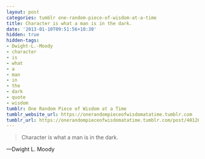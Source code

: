 ```yaml
---
layout: post
categories: tumblr one-random-piece-of-wisdom-at-a-time
title: Character is what a man is in the dark.
date: '2013-01-10T09:51:56+10:30'
hidden: true
hidden-tags:
- Dwight-L.-Moody
- character
- is
- what
- a
- man
- in
- the
- dark
- quote
- wisdom
tumblr: One Random Piece of Wisdom at a Time
tumblr_website_url: https://onerandompieceofwisdomatatime.tumblr.com
tumblr_url: https://onerandompieceofwisdomatatime.tumblr.com/post/40126829837/character-is-what-a-man-is-in-the-dark
---
```

> Character is what a man is in the dark.

—Dwight L. Moody
